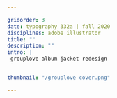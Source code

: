 ```yaml
---

gridorder: 3
date: typography 332a | fall 2020
disciplines: adobe illustrator
title: ""
description: ""
intro: |
 grouplove album jacket redesign


thumbnail: "/grouplove cover.png"

---
```

